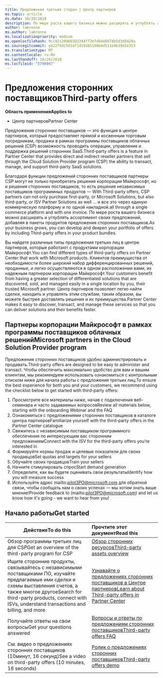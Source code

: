 ```yaml
---
title: Предложения третьих сторон | Центр партнеров
ms.topic: article
ms.date: 10/29/2018
description: По мере роста вашего бизнеса можно расширять и углублять ассортимент своих предложений, добавляя в пакеты продуктов предложения третьих лиц.
author: labrenne
ms.author: labrenne
ms.localizationpriority: medium
ms.openlocfilehash: 9cc92120866502244f73efd8de6874b5d3d8428a
ms.sourcegitcommit: ed22f6825d3af1d19385198b4d511e4b39d5e353
ms.translationtype: MT
ms.contentlocale: ru-RU
ms.lasthandoff: 10/29/2018
ms.locfileid: "5796947"
---
```

# <a name="third-party-offers"></a><span data-ttu-id="322f1-103">Предложения сторонних поставщиков</span><span class="sxs-lookup"><span data-stu-id="322f1-103">Third-party offers</span></span> 

**<span data-ttu-id="322f1-104">Область применения</span><span class="sxs-lookup"><span data-stu-id="322f1-104">Applies to</span></span>**

- <span data-ttu-id="322f1-105">Центр партнеров</span><span class="sxs-lookup"><span data-stu-id="322f1-105">Partner Center</span></span>

<span data-ttu-id="322f1-106">Предложения сторонних поставщиков — это функция в центре партнеров, который предоставляет прямой и косвенным торговым посредникам, продажи в рамках программы поставщиков облачных решений (CSP) возможность проводить операции, управление и поддержка решений сторонних SaaS.</span><span class="sxs-lookup"><span data-stu-id="322f1-106">Third-party offers is a feature in Partner Center that provides direct and indirect reseller partners that sell through the Cloud Solution Provider program (CSP) the ability to transact, manage, and support third-party SaaS solutions.</span></span>  

<span data-ttu-id="322f1-107">Благодаря функции предложений сторонних поставщиков партнеры CSP могут не только приобретать решения корпорации Майкрософт, но и решения сторонних поставщиков, то есть решения независимых поставщиков программных продуктов — </span><span class="sxs-lookup"><span data-stu-id="322f1-107">With Third-party offers, CSP partners can not only purchase first-party, or Microsoft Solutions, but also third-party, or ISV Partner Solutions as well …</span></span> <span data-ttu-id="322f1-108">и все это через единую коммерческую платформу и по одной накладной.</span><span class="sxs-lookup"><span data-stu-id="322f1-108">all through a single commerce platform and with one invoice.</span></span>  <span data-ttu-id="322f1-109">По мере роста вашего бизнеса можно расширять и углублять ассортимент своих предложений, добавляя в пакеты продуктов предложения сторонних поставщиков.</span><span class="sxs-lookup"><span data-stu-id="322f1-109">As your business grows, you can develop and deepen your portfolio of offers by including Third-party offers in your product bundles.</span></span> 

<span data-ttu-id="322f1-110">Вы найдете различные типы предложения третьих лиц в центре партнеров, которые работают с продуктами корпорации Майкрософт.</span><span class="sxs-lookup"><span data-stu-id="322f1-110">You can find different types of third-party offers on Partner Center that work with Microsoft products.</span></span> <span data-ttu-id="322f1-111">Клиентов преимущества от необходимости более широкий набор дифференцированных решений, проданные, и легко осуществляются в одном расположении вами, их надежным партнером корпорации Майкрософт.</span><span class="sxs-lookup"><span data-stu-id="322f1-111">Your customers benefit from having a greater selection of differentiated solutions that are discovered, sold, and managed easily in a single location by you, their trusted Microsoft partner.</span></span> <span data-ttu-id="322f1-112">Центр партнеров позволяет легко найти сделки, находить и управлять этим службам, таким образом, вы можете быстрее доставлять решения и их преимущества.</span><span class="sxs-lookup"><span data-stu-id="322f1-112">Partner Center makes it easy to discover, transact, and manage these services so that you can deliver solutions and their benefits faster.</span></span>

## <a name="microsoft-partners-in-the-cloud-solution-provider-program"></a><span data-ttu-id="322f1-113">Партнеры корпорации Майкрософт в рамках программы поставщиков облачных решений</span><span class="sxs-lookup"><span data-stu-id="322f1-113">Microsoft partners in the Cloud Solution Provider program</span></span>

<span data-ttu-id="322f1-114">Предложения сторонних поставщиков удобно администрировать и продавать.</span><span class="sxs-lookup"><span data-stu-id="322f1-114">Third-party offers are designed to be easy to administer and transact.</span></span> <span data-ttu-id="322f1-115">Чтобы обеспечить максимально удобство для вам и вашим клиентам, мы рекомендуем использовать ознакомиться с контрольным списком ниже для начала работы с предложения третьих лиц:</span><span class="sxs-lookup"><span data-stu-id="322f1-115">To ensure the best experience for both you and your customers, we recommend using the checklist below to get started with third-party offers:</span></span>

1. <span data-ttu-id="322f1-116">Просмотрите все материалы ниже, начав с подключения веб-семинара и часто задаваемых вопросов</span><span class="sxs-lookup"><span data-stu-id="322f1-116">Review all materials below, starting with the onboarding Webinar and the FAQ</span></span>
2. <span data-ttu-id="322f1-117">Ознакомиться с предложениями сторонних поставщиков в каталоге центра партнеров</span><span class="sxs-lookup"><span data-stu-id="322f1-117">Familiarize yourself with the third-party offers in the Partner Center catalogue</span></span>
3. <span data-ttu-id="322f1-118">Свяжитесь с независимым поставщиком программного обеспечения по интересующим вас сторонним предложениям</span><span class="sxs-lookup"><span data-stu-id="322f1-118">Connect with the ISV for the third-party offers you’re interested in</span></span>
4. <span data-ttu-id="322f1-119">Формируйте нормы продаж и целевые показатели для своих продавцов</span><span class="sxs-lookup"><span data-stu-id="322f1-119">Set quotas and targets for your sellers</span></span>
5. <span data-ttu-id="322f1-120">Обучайте своих продавцов</span><span class="sxs-lookup"><span data-stu-id="322f1-120">Train your sellers</span></span>
6. <span data-ttu-id="322f1-121">Начните стимулировать спрос</span><span class="sxs-lookup"><span data-stu-id="322f1-121">Start demand generation</span></span>
7. <span data-ttu-id="322f1-122">Определите, как вы будете оценивать свои результаты</span><span class="sxs-lookup"><span data-stu-id="322f1-122">Identify how you will measure success</span></span>
8. <span data-ttu-id="322f1-123">Используйте адрес mailto:pilot3PO@microsoft.com для обратной связи, чтобы сообщать нам о своих успехах — мы хотим знать ваше мнение!</span><span class="sxs-lookup"><span data-stu-id="322f1-123">Provide feedback to (mailto:pilot3PO@microsoft.com) and let us know how it's going - we want to hear from you!</span></span>

## <a name="get-started"></a><span data-ttu-id="322f1-124">Начало работы</span><span class="sxs-lookup"><span data-stu-id="322f1-124">Get started</span></span> 

|**<span data-ttu-id="322f1-125">Действие</span><span class="sxs-lookup"><span data-stu-id="322f1-125">To do this</span></span>**   |**<span data-ttu-id="322f1-126">Прочтите этот документ</span><span class="sxs-lookup"><span data-stu-id="322f1-126">Read this</span></span>**   |
|------------------|:--------------------|
|<span data-ttu-id="322f1-127">Обзор программы третьих лиц для CSP</span><span class="sxs-lookup"><span data-stu-id="322f1-127">Get an overview of the third-party program for CSP</span></span>  |[<span data-ttu-id="322f1-128">Обзор сторонних ресурсов</span><span class="sxs-lookup"><span data-stu-id="322f1-128">Third-party assets overview</span></span>]( http://assetsprod.microsoft.com/mpn/third-party-offers-overview.pptx)|
|<span data-ttu-id="322f1-129">Ищите сторонние продукты, связывайтесь с независимыми поставщиками ПО, изучайте предлагаемые ими сделки и схемы выставления счетов, а также многое другое</span><span class="sxs-lookup"><span data-stu-id="322f1-129">Search for third-party products, connect with ISVs, understand transactions and billing, and more</span></span>| [<span data-ttu-id="322f1-130">Узнавайте о предложениях сторонних поставщиков в Центре партнеров</span><span class="sxs-lookup"><span data-stu-id="322f1-130">Learn about Third-party offers in Partner Center</span></span>](third-party-help.md) |
|<span data-ttu-id="322f1-131">Получайте ответы на свои вопросы</span><span class="sxs-lookup"><span data-stu-id="322f1-131">Get your questions answered</span></span>| [<span data-ttu-id="322f1-132">Вопросы и ответы по предложениям сторонних поставщиков</span><span class="sxs-lookup"><span data-stu-id="322f1-132">Third-party offers FAQ</span></span>](http://assetsprod.microsoft.com/mpn/third-party-offers-faq.docx) |
|<span data-ttu-id="322f1-133">См. видео о предложениях сторонних поставщиков (10минут, 16 секунд)</span><span class="sxs-lookup"><span data-stu-id="322f1-133">See a video on third-party offers (10 minutes, 16 seconds)</span></span>   |[<span data-ttu-id="322f1-134">Ролик о предложениях сторонних поставщиков</span><span class="sxs-lookup"><span data-stu-id="322f1-134">Third-party offers demo</span></span>](http://assetsprod.microsoft.com/mpn/third-party-offers-demo.wma)|


